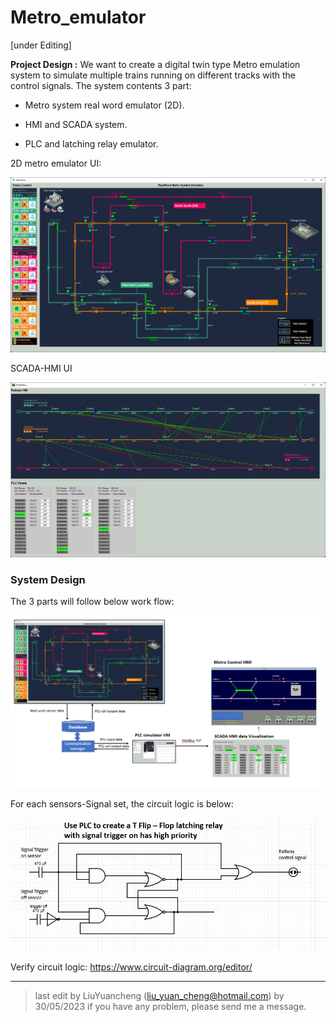 # Metro_emulator

[under Editing]

**Project Design :** We want to create a digital twin type Metro emulation system to simulate multiple trains running on different tracks with the control signals. The system contents 3 part: 

- Metro system real word emulator (2D).

- HMI and SCADA system. 
- PLC and latching relay emulator.



2D metro emulator UI: 

![](doc/interface.png)



SCADA-HMI UI

![](doc/hmiUI.png)





### System Design 

The 3 parts will follow below work flow: 

![](doc/systemWorkflow.png)

For each sensors-Signal set, the circuit logic is below:

![](doc/circuit_logic2.png)



Verify circuit logic: https://www.circuit-diagram.org/editor/









------

> last edit by LiuYuancheng (liu_yuan_cheng@hotmail.com) by 30/05/2023 if you have any problem, please send me a message. 